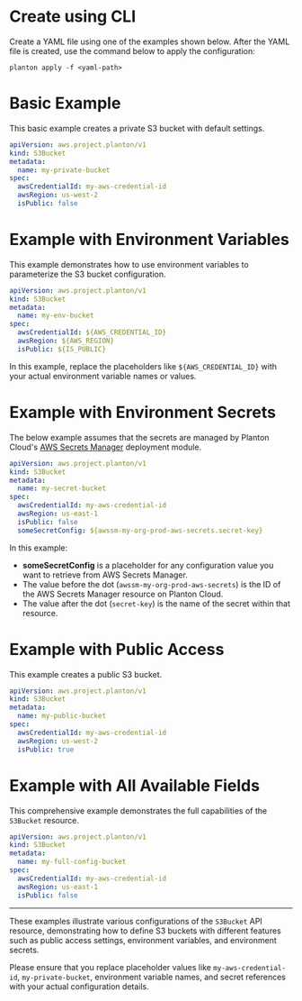 # Create using CLI

Create a YAML file using one of the examples shown below. After the YAML file is created, use the command below to apply the configuration:

```shell
planton apply -f <yaml-path>
```

# Basic Example

This basic example creates a private S3 bucket with default settings.

```yaml
apiVersion: aws.project.planton/v1
kind: S3Bucket
metadata:
  name: my-private-bucket
spec:
  awsCredentialId: my-aws-credential-id
  awsRegion: us-west-2
  isPublic: false
```

# Example with Environment Variables

This example demonstrates how to use environment variables to parameterize the S3 bucket configuration.

```yaml
apiVersion: aws.project.planton/v1
kind: S3Bucket
metadata:
  name: my-env-bucket
spec:
  awsCredentialId: ${AWS_CREDENTIAL_ID}
  awsRegion: ${AWS_REGION}
  isPublic: ${IS_PUBLIC}
```

In this example, replace the placeholders like `${AWS_CREDENTIAL_ID}` with your actual environment variable names or values.

# Example with Environment Secrets

The below example assumes that the secrets are managed by Planton Cloud's [AWS Secrets Manager](https://buf.build/project-planton/apis/docs/main:cloud.planton.apis.code2cloud.v1.aws.awssecretsmanager) deployment module.

```yaml
apiVersion: aws.project.planton/v1
kind: S3Bucket
metadata:
  name: my-secret-bucket
spec:
  awsCredentialId: my-aws-credential-id
  awsRegion: us-east-1
  isPublic: false
  someSecretConfig: ${awssm-my-org-prod-aws-secrets.secret-key}
```

In this example:

- **someSecretConfig** is a placeholder for any configuration value you want to retrieve from AWS Secrets Manager.
- The value before the dot (`awssm-my-org-prod-aws-secrets`) is the ID of the AWS Secrets Manager resource on Planton Cloud.
- The value after the dot (`secret-key`) is the name of the secret within that resource.

# Example with Public Access

This example creates a public S3 bucket.

```yaml
apiVersion: aws.project.planton/v1
kind: S3Bucket
metadata:
  name: my-public-bucket
spec:
  awsCredentialId: my-aws-credential-id
  awsRegion: us-west-2
  isPublic: true
```

# Example with All Available Fields

This comprehensive example demonstrates the full capabilities of the `S3Bucket` resource.

```yaml
apiVersion: aws.project.planton/v1
kind: S3Bucket
metadata:
  name: my-full-config-bucket
spec:
  awsCredentialId: my-aws-credential-id
  awsRegion: us-east-1
  isPublic: false
```

---

These examples illustrate various configurations of the `S3Bucket` API resource, demonstrating how to define S3 buckets with different features such as public access settings, environment variables, and environment secrets.

Please ensure that you replace placeholder values like `my-aws-credential-id`, `my-private-bucket`, environment variable names, and secret references with your actual configuration details.
